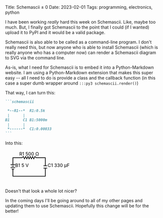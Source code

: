 Title: Schemascii &pm; 0
Date: 2023-02-01
Tags: programming, electronics, python

I have been working *really* hard this week on Schemascii. Like, maybe too much. But, I finally got Schemascii to the point that I could (if I wanted) upload it to PyPI and it would be a valid package.

Schemascii is also able to be called as a command-line program. I don't really need this, but now anyone who is able to install Schemascii (which is really anyone who has a computer now) can render a Schemascii diagram to SVG via the command line.

As-is, what I need for Schemascii is to embed it into a Python-Markdown website. I am using a Python-Markdown extension that makes this super easy -- all I need to do is provide a class and the callback function (in this case a super dumb wrapper around `:::py3 schemascii.render()`)

That way, I can turn this:

````markdown
```schemascii

 *--R1--*  R1:0.5k
 |      |
B1      C1 B1:5000m
 |      |
 *------*  C1:0.00033
```
````

Into this:

<p><svg width="335" height="110" viewBox="-10 -10 335 110" xmlns="http://www.w3.org/2000/svg" class="schemascii"><g class="wire"><polyline points="15,30 15,15 45,15" fill="transparent" stroke-width="2" stroke="black"></polyline></g><g class="wire"><polyline points="120,30 120,15 90,15" fill="transparent" stroke-width="2" stroke="black"></polyline></g><g class="wire"><polyline points="120,60 120,75 15,75 15,60" fill="transparent" stroke-width="2" stroke="black"></polyline></g><g class="component R"><polyline points="90,15 86.25,11.25 82.5,18.75 78.75,11.25 75,18.75 71.25,11.25 67.5,18.75 63.75,11.25 60,18.75 56.25,11.25 52.5,18.75 48.75,11.25 45,15" fill="transparent" stroke-width="2" stroke="black"></polyline><text x="67.5" y="7.5" text-anchor="middle" font-size="15" fill="black"><tspan class="cmp-id">R1</tspan> <tspan class="cmp-value">500 Ω</tspan></text></g><g class="component B"><text x="22.5" y="45" text-anchor="start" font-size="15" fill="black"><tspan class="cmp-id">B1</tspan> <tspan class="cmp-value">5 V</tspan></text><polyline points="18.75,52.5 11.25,52.5" fill="transparent" stroke-width="2" stroke="black"></polyline><polyline points="22.5,47.4 7.5,47.4" fill="transparent" stroke-width="2" stroke="black"></polyline><polyline points="18.75,42.6 11.25,42.6" fill="transparent" stroke-width="2" stroke="black"></polyline><polyline points="22.5,37.5 7.5,37.5" fill="transparent" stroke-width="2" stroke="black"></polyline><polyline points="15,60 15,52.5" fill="transparent" stroke-width="2" stroke="black"></polyline><polyline points="15,30 15,37.5" fill="transparent" stroke-width="2" stroke="black"></polyline></g><g class="component C"><polyline points="126,48.75 114,48.75" fill="transparent" stroke-width="2" stroke="black"></polyline><polyline points="126,41.25 114,41.25" fill="transparent" stroke-width="2" stroke="black"></polyline><polyline points="120,60 120,48.75" fill="transparent" stroke-width="2" stroke="black"></polyline><polyline points="120,30 120,41.25" fill="transparent" stroke-width="2" stroke="black"></polyline><text x="127.5" y="45" text-anchor="start" font-size="15" fill="black"><tspan class="cmp-id">C1</tspan> <tspan class="cmp-value">330 µF</tspan></text></g></svg></p>

Doesn't that look a whole lot nicer?

In the coming days I'll be going around to all of my other pages and updating them to use Schemascii. Hopefully this change will be for the better!
